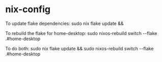 # nix-config

To update flake dependencies:
sudo nix flake update && 

To rebuild the flake for home-desktop:
sudo nixos-rebuild switch --flake .#home-desktop

To do both:
sudo nix flake update && sudo nixos-rebuild switch --flake .#home-desktop
